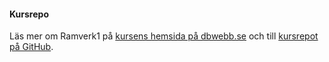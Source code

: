 #### Kursrepo

Läs mer om Ramverk1 på [kursens hemsida på dbwebb.se](https://dbwebb.se/kurser/ramverk1-v2) och till [kursrepot på GitHub](https://github.com/dbwebb-se/ramverk1).

